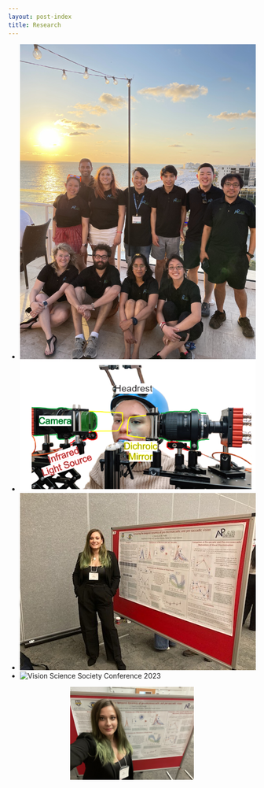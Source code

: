 ```yaml
---
layout: post-index
title: Research
---
```


- ![Active Perception Lab](/images/vss2022_lab.jpg)
- ![Digital dual-purkinjie image eye tracking apparatus](/images/labelled_ddpi.png)
- ![Vista Vision Research Conference 2023](/images/vista2023.JPG)
- ![Vision Science Society Conference 2023](/images/vss2022_2.heic)
<div style="text-align: center;">
  <img src="/images/vista2023_selfie.jpg" alt="Alt text" style="width: 50%; height: auto; margin: 0 auto;">
</div>

<!-- # COMMENT EXPLAINING THIS PAGE -- 
We're currently using this section of the site to host these tutorials,
  but you might want to use it to showcase and describe your `Research`,
  to chronicle various `Talks` you've given over your history, or to
  write about various news or updates that have happened to you.



You can update the `title` of file (line 3) to change the heading of 
  the page and its title in the browser. To change how it's referred to
  in the navigation and/or adjust its url, see `data/navigation.yml` file.
-->


